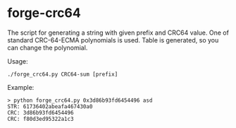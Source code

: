 # forge-crc64
The script for generating a string with given prefix and CRC64 value.
One of standard CRC-64-ECMA polynomials is used. Table is generated, so you can change the polynomial.

Usage:
```
./forge_crc64.py CRC64-sum [prefix]
```

Example:
```
> python forge_crc64.py 0x3d86b93fd6454496 asd
STR: 61736402abeafa467430a0
CRC: 3d86b93fd6454496
CRC: f80d3ed95322a1c3
```